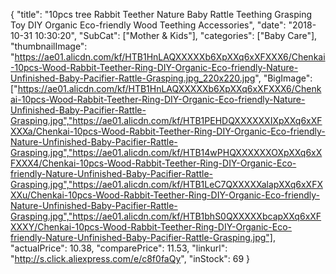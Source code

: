 {
	"title": "10pcs tree Rabbit Teether Nature Baby Rattle Teething Grasping Toy DIY Organic Eco-friendly Wood Teething Accessories",
	"date": "2018-10-31 10:30:20",
	"SubCat": ["Mother & Kids"],
	"categories": ["Baby Care"],
	"thumbnailImage": "https://ae01.alicdn.com/kf/HTB1HnLAQXXXXXb6XpXXq6xXFXXX6/Chenkai-10pcs-Wood-Rabbit-Teether-Ring-DIY-Organic-Eco-friendly-Nature-Unfinished-Baby-Pacifier-Rattle-Grasping.jpg_220x220.jpg",
	"BigImage": ["https://ae01.alicdn.com/kf/HTB1HnLAQXXXXXb6XpXXq6xXFXXX6/Chenkai-10pcs-Wood-Rabbit-Teether-Ring-DIY-Organic-Eco-friendly-Nature-Unfinished-Baby-Pacifier-Rattle-Grasping.jpg","https://ae01.alicdn.com/kf/HTB1PEHDQXXXXXXIXpXXq6xXFXXXa/Chenkai-10pcs-Wood-Rabbit-Teether-Ring-DIY-Organic-Eco-friendly-Nature-Unfinished-Baby-Pacifier-Rattle-Grasping.jpg","https://ae01.alicdn.com/kf/HTB14wPHQXXXXXXOXpXXq6xXFXXX4/Chenkai-10pcs-Wood-Rabbit-Teether-Ring-DIY-Organic-Eco-friendly-Nature-Unfinished-Baby-Pacifier-Rattle-Grasping.jpg","https://ae01.alicdn.com/kf/HTB1LeC7QXXXXXalapXXq6xXFXXXu/Chenkai-10pcs-Wood-Rabbit-Teether-Ring-DIY-Organic-Eco-friendly-Nature-Unfinished-Baby-Pacifier-Rattle-Grasping.jpg","https://ae01.alicdn.com/kf/HTB1bhS0QXXXXXbcapXXq6xXFXXXY/Chenkai-10pcs-Wood-Rabbit-Teether-Ring-DIY-Organic-Eco-friendly-Nature-Unfinished-Baby-Pacifier-Rattle-Grasping.jpg"],
	"actualPrice": 10.38,
	"comparePrice": 11.53,
	"linkurl": "http://s.click.aliexpress.com/e/c8f0faQy",
	"inStock": 69
}
